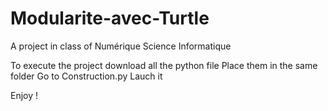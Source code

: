 # Modularite-avec-Turtle
A project in class of Numérique Science Informatique 


To execute the project download all the python file 
Place them in the same folder
Go to Construction.py
Lauch it 

Enjoy !
